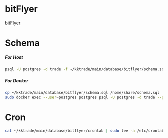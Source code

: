 # bitFlyer

[bitFlyer](https://bitflyer.com/ja-jp/) 

# Schema

##### For Host

```bash
psql -U postgres -d trade -f ~/kktrade/main/database/bitflyer/schema.sql
```

##### For Docker 

```bash
cp ~/kktrade/main/database/bitflyer/schema.sql /home/share/schema.sql
sudo docker exec --user=postgres postgres psql -U postgres -d trade --port 55432 -f /home/share/schema.sql 
```

# Cron

```bash
cat ~/kktrade/main/database/bitflyer/crontab | sudo tee -a /etc/crontab
```
